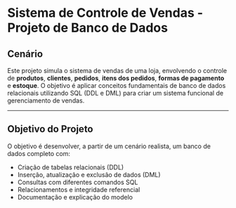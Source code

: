 #  Sistema de Controle de Vendas - Projeto de Banco de Dados

## Cenário

Este projeto simula o sistema de vendas de uma loja, envolvendo o controle de **produtos**, **clientes**, **pedidos**, **itens dos pedidos**, **formas de pagamento** e **estoque**. O objetivo é aplicar conceitos fundamentais de banco de dados relacionais utilizando SQL (DDL e DML) para criar um sistema funcional de gerenciamento de vendas.

---

##  Objetivo do Projeto

O objetivo é desenvolver, a partir de um cenário realista, um banco de dados completo com:

- Criação de tabelas relacionais (DDL)
- Inserção, atualização e exclusão de dados (DML)
- Consultas com diferentes comandos SQL
- Relacionamentos e integridade referencial
- Documentação e explicação do modelo

